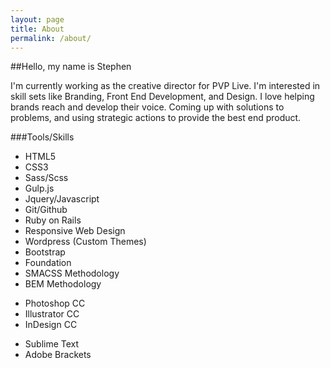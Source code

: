 ```yaml
---
layout: page
title: About
permalink: /about/
---
```


##Hello, my name is Stephen

I'm currently working as the creative director for PVP Live. I'm interested in skill sets like Branding, Front End Development, and Design. I love helping brands reach and develop their voice. Coming up with solutions to problems, and using strategic actions to provide the best end product.

###Tools/Skills

<div class="row">
  <div class="col-3">
    <ul>
      <li>HTML5</li>
      <li>CSS3</li>
      <li>Sass/Scss</li>
      <li>Gulp.js</li>
      <li>Jquery/Javascript</li>
      <li>Git/Github</li>
      <li>Ruby on Rails</li>
      <li>Responsive Web Design</li>
      <li>Wordpress (Custom Themes)</li>
      <li>Bootstrap</li>
      <li>Foundation</li>
      <li>SMACSS Methodology</li>
      <li>BEM Methodology</li>
    </ul>
  </div>


  <div class="col-3">
    <ul>
      <li>Photoshop CC</li>
      <li>Illustrator CC</li>
      <li>InDesign CC</li>
    </ul>
    <ul>
      <li>Sublime Text</li>
      <li>Adobe Brackets</li>
    </ul>
  </div>
</div>

